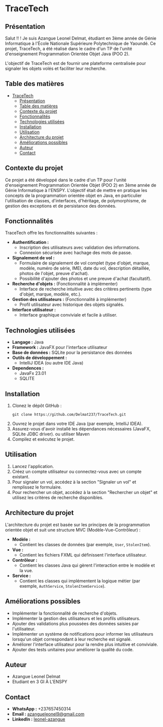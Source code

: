 # TraceTech

## Présentation

Salut !! ! Je suis Azangue Leonel Delmat, étudiant en 3ème année de Génie Informatique à l'École Nationale Supérieure Polytechnique de Yaoundé. Ce projet, TraceTech, a été réalisé dans le cadre d'un TP de l'unité d'enseignement Programmation Orientée Objet Java (POO 2).

L'objectif de TraceTech est de fournir une plateforme centralisée pour signaler les objets volés et faciliter leur recherche.

## Table des matières

- [TraceTech](#tracetech)
  - [Présentation](#présentation)
  - [Table des matières](#table-des-matières)
  - [Contexte du projet](#contexte-du-projet)
  - [Fonctionnalités](#fonctionnalités)
  - [Technologies utilisées](#technologies-utilisées)
  - [Installation](#installation)
  - [Utilisation](#utilisation)
  - [Architecture du projet](#architecture-du-projet)
  - [Améliorations possibles](#améliorations-possibles)
  - [Auteur](#auteur)
  - [Contact](#contact)

## Contexte du projet

Ce projet a été développé dans le cadre d'un TP pour l'unité d'enseignement Programmation Orientée Objet (POO 2) en 3ème année de Génie Informatique à l'ENSPY. L'objectif était de mettre en pratique les concepts de la programmation orientée objet en Java, en particulier l'utilisation de classes, d'interfaces, d'héritage, de polymorphisme, de gestion des exceptions et de persistance des données.

## Fonctionnalités

TraceTech offre les fonctionnalités suivantes :

*   **Authentification :**
    *   Inscription des utilisateurs avec validation des informations.
    *   Connexion sécurisée avec hachage des mots de passe.
*   **Signalement de vol :**
    *   Formulaire de signalement de vol complet (type d'objet, marque, modèle, numéro de série, IMEI, date du vol, description détaillée, photos de l'objet, preuve d'achat).
    *   Possibilité d'ajouter des photos et une preuve d'achat (facultatif).
*   **Recherche d'objets :** (Fonctionnalité à implémenter)
    *   Interface de recherche intuitive avec des critères pertinents (type d'objet, marque, modèle, etc.).
*   **Gestion des utilisateurs :** (Fonctionnalité à implémenter)
    *   Profil utilisateur avec historique des objets signalés.
*   **Interface utilisateur :**
    *   Interface graphique conviviale et facile à utiliser.

## Technologies utilisées

*   **Langage :** Java
*   **Framework :** JavaFX pour l'interface utilisateur
*   **Base de données :** SQLite pour la persistance des données
*   **Outils de développement :**
    *   IntelliJ IDEA (ou autre IDE Java)
* **Dependences :**
  * JavaFx 23.01
  * SQLITE

## Installation

1.  Clonez le dépôt GitHub :
    ```
    git clone https://github.com/Delmat237/TraceTech.git
    ```
2.  Ouvrez le projet dans votre IDE Java (par exemple, IntelliJ IDEA).
3.  Assurez-vous d'avoir installé les dépendances nécessaires (JavaFX, SQLite JDBC driver). ou utiliser Maven
4.  Compilez et exécutez le projet.

## Utilisation

1.  Lancez l'application.
2.  Créez un compte utilisateur ou connectez-vous avec un compte existant.
3.  Pour signaler un vol, accédez à la section "Signaler un vol" et remplissez le formulaire.
4.  Pour rechercher un objet, accédez à la section "Rechercher un objet" et utilisez les critères de recherche disponibles.

## Architecture du projet

L'architecture du projet est basée sur les principes de la programmation orientée objet et suit une structure MVC (Modèle-Vue-Contrôleur) :

*   **Modèle :**
    *   Contient les classes de données (par exemple, `User`, `StolenItem`).
*   **Vue :**
    *   Contient les fichiers FXML qui définissent l'interface utilisateur.
*   **Contrôleur :**
    *   Contient les classes Java qui gèrent l'interaction entre le modèle et la vue.
*   **Service :**
    *   Contient les classes qui implémentent la logique métier (par exemple, `AuthService`, `StolenItemService`).

## Améliorations possibles

*   Implémenter la fonctionnalité de recherche d'objets.
*   Implémenter la gestion des utilisateurs et les profils utilisateurs.
*   Ajouter des validations plus poussées des données saisies par l'utilisateur.
*   Implémenter un système de notifications pour informer les utilisateurs lorsqu'un objet correspondant à leur recherche est signalé.
*   Améliorer l'interface utilisateur pour la rendre plus intuitive et conviviale.
*   Ajouter des tests unitaires pour améliorer la qualité du code.

## Auteur

*   Azangue Leonel Delmat
*  Etudiant en 3 GI À L'ENSPY

## Contact

*   **WhatsApp :** +237657450314
*   **Email :** azangueleonel9@gmail.com
*   **LinkedIn :** [leonel-azangue](https://www.linkedin.com/in/leonel-azangue)

